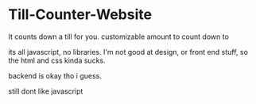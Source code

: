 # Till-Counter-Website
It counts down a till for you. customizable amount to count down to

its all javascript, no libraries. I'm not good at design, or front end stuff, so the html and css kinda sucks. 

backend is okay tho i guess.

still dont like javascript

